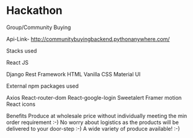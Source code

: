 # Hackathon
Group/Community Buying 

Api-Link-  http://communitybuyingbackend.pythonanywhere.com/

Stacks used

React JS

Django Rest Framework
HTML
Vanilla CSS
Material UI

External npm packages used

Axios
React-router-dom
React-google-login
Sweetalert
Framer motion
React icons

Benefits 
Produce at wholesale price without individually meeting the min order requirement :-)
No worry about logistics as the products will be delivered to your door-step :-)
A wide variety of produce available! :-)





